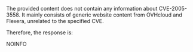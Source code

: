 The provided content does not contain any information about CVE-2005-3558. It mainly consists of generic website content from OVHcloud and Flexera, unrelated to the specified CVE.

Therefore, the response is:

NOINFO